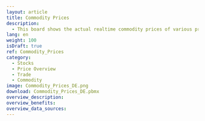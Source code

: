 ```yaml
---
layout: article
title: Commodity Prices
description: 
  - This board shows the actual realtime commodity prices of various precious metals, e.g. Gold, Silver,... taken from the webspace
lang: en
weight: 100
isDraft: true
ref: Commodity_Prices
category:
  - Stocks
  - Price Overview
  - Trade
  - Commodity
image: Commodity_Prices_DE.png
download: Commodity_Prices_DE.pbmx
overview_description:
overview_benefits:
overview_data_sources:
---
```

